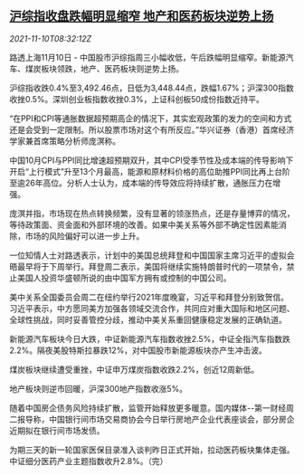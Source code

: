 <!--1636534862000-->
[沪综指收盘跌幅明显缩窄 地产和医药板块逆势上扬](https://cn.reuters.com/article/china-stock-close-1110-wedn-idCNKBS2HV0Z5)
------

<div><i>2021-11-10T08:32:12Z</i></div><p>路透上海11月10日 - 中国股市沪综指周三小幅收低，午后跌幅明显缩窄。新能源汽车、煤炭板块领跌，地产、医药板块则逆势上扬。</p><p>沪综指收跌0.4%至3,492.46点，日低为3,448.44点，跌幅1.67%；沪深300指数收挫0.5%。深圳创业板指数收挫0.3%，上证科创板50成份指数近持平。</p><p>“在PPI和CPI等通胀数据超预期高企的情况下，其实宏观政策的发力的空间和方式还是会受到一定限制。所以股票市场对这个有所反应。”华兴证券（香港）首席经济学家兼首席策略分析师庞溟称。</p><p>中国10月CPI与PPI同比增速超预期双升，其中CPI受季节性及成本端的传导影响下开启“上行模式”升至13个月最高，能源和原材料价格的高位助推PPI同比再上台阶至逾26年高位。分析人士认为，成本端的传导效应将持续扩散，通胀压力在增强。</p><p>庞溟并指，市场现在热点转换频繁，没有显著的领涨热点，还是存量博弈的情况，等待政策面、资金面和外部环境的改善。如果中美关系等外部不确定性因素能消除，市场的风险偏好可以进一步上升。</p><p>一位知情人士对路透表示，计划中的美国总统拜登和中国国家主席习近平的虚拟会晤最早将于下周举行。拜登周二表示，美国将继续实施特朗普时代的一项禁令，禁止美国人投资华盛顿所说的由中国军方拥有或控制的中国公司。</p><p>美中关系全国委员会周二在纽约举行2021年度晚宴，习近平和拜登分别致贺信。习近平表示，中方愿同美方加强各领域交流合作，共同应对重大国际和地区问题、全球性挑战，同时妥善管控分歧，推动中美关系重回健康稳定发展的正确轨道。</p><p>新能源汽车板块今日大跌，中证新能源汽车指数收挫2.5%，中证全指汽车指数跌2.2%。隔夜美股特斯拉暴跌12%，对中国股市新能源板块亦产生冲击波。</p><p>煤炭板块继续遭受重挫，中证申万煤炭指数收跌2.2%，创近12周新低。</p><p>地产板块则逆市回暖，沪深300地产指数收涨5%。</p><p>随着中国房企债务风险持续扩散，监管开始释放更多暖意。国内媒体--第一财经周二报导称，中国银行间市场交易商协会今日举行房地产企业代表座谈会，部分房企近期拟在银行间市场发债。</p><p>为期三天的新一轮国家医保目录准入谈判昨日正式开始，拉动医药板块集体走强。中证细分医药产业主题指数收升2.8%。（完）</p>
